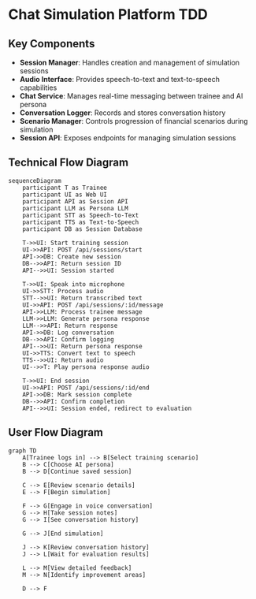 # Chat Simulation Platform TDD

## Key Components

- **Session Manager**: Handles creation and management of simulation sessions
- **Audio Interface**: Provides speech-to-text and text-to-speech capabilities
- **Chat Service**: Manages real-time messaging between trainee and AI persona
- **Conversation Logger**: Records and stores conversation history
- **Scenario Manager**: Controls progression of financial scenarios during simulation
- **Session API**: Exposes endpoints for managing simulation sessions

## Technical Flow Diagram

```mermaid
sequenceDiagram
    participant T as Trainee
    participant UI as Web UI
    participant API as Session API
    participant LLM as Persona LLM
    participant STT as Speech-to-Text
    participant TTS as Text-to-Speech
    participant DB as Session Database
    
    T->>UI: Start training session
    UI->>API: POST /api/sessions/start
    API->>DB: Create new session
    DB-->>API: Return session ID
    API-->>UI: Session started
    
    T->>UI: Speak into microphone
    UI->>STT: Process audio
    STT-->>UI: Return transcribed text
    UI->>API: POST /api/sessions/:id/message
    API->>LLM: Process trainee message
    LLM->>LLM: Generate persona response
    LLM-->>API: Return response
    API->>DB: Log conversation
    DB-->>API: Confirm logging
    API-->>UI: Return persona response
    UI->>TTS: Convert text to speech
    TTS-->>UI: Return audio
    UI-->>T: Play persona response audio
    
    T->>UI: End session
    UI->>API: POST /api/sessions/:id/end
    API->>DB: Mark session complete
    DB-->>API: Confirm completion
    API-->>UI: Session ended, redirect to evaluation
```

## User Flow Diagram

```mermaid
graph TD
    A[Trainee logs in] --> B[Select training scenario]
    B --> C[Choose AI persona]
    B --> D[Continue saved session]
    
    C --> E[Review scenario details]
    E --> F[Begin simulation]
    
    F --> G[Engage in voice conversation]
    G --> H[Take session notes]
    G --> I[See conversation history]
    
    G --> J[End simulation]
    
    J --> K[Review conversation history]
    J --> L[Wait for evaluation results]
    
    L --> M[View detailed feedback]
    M --> N[Identify improvement areas]
    
    D --> F
``` 